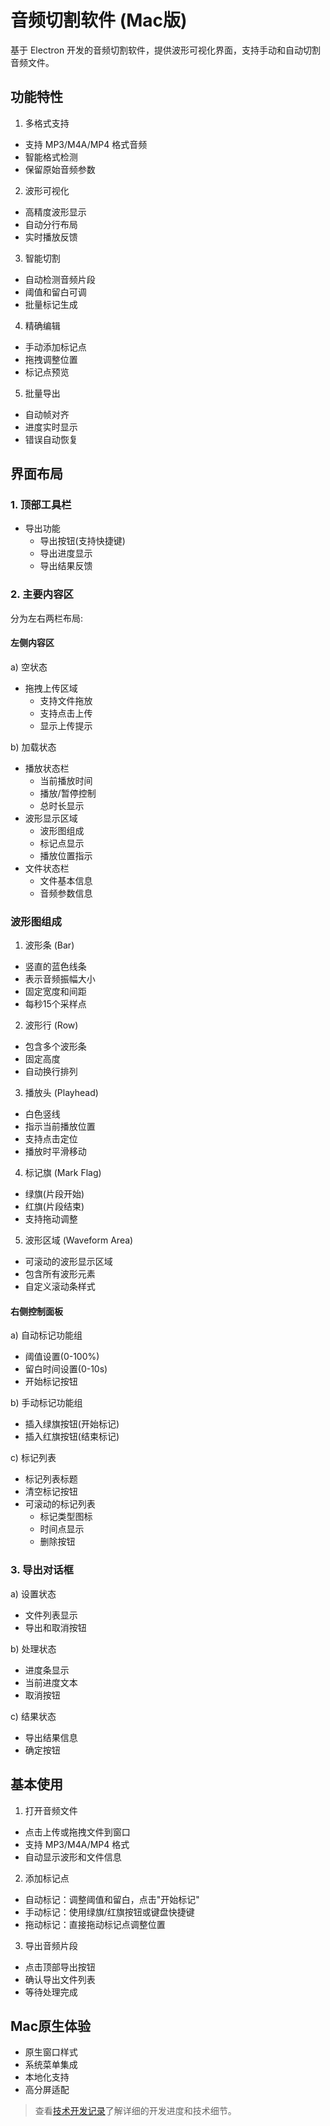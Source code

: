 # 音频切割软件 (Mac版)

基于 Electron 开发的音频切割软件，提供波形可视化界面，支持手动和自动切割音频文件。

## 功能特性

1. 多格式支持
- 支持 MP3/M4A/MP4 格式音频
- 智能格式检测
- 保留原始音频参数

2. 波形可视化
- 高精度波形显示
- 自动分行布局
- 实时播放反馈

3. 智能切割
- 自动检测音频片段
- 阈值和留白可调
- 批量标记生成

4. 精确编辑
- 手动添加标记点
- 拖拽调整位置
- 标记点预览

5. 批量导出
- 自动帧对齐
- 进度实时显示
- 错误自动恢复

## 界面布局

### 1. 顶部工具栏
- 导出功能
  * 导出按钮(支持快捷键)
  * 导出进度显示
  * 导出结果反馈

### 2. 主要内容区
分为左右两栏布局:

#### 左侧内容区
a) 空状态
- 拖拽上传区域
  * 支持文件拖放
  * 支持点击上传
  * 显示上传提示

b) 加载状态
- 播放状态栏
  * 当前播放时间
  * 播放/暂停控制
  * 总时长显示
- 波形显示区域
  * 波形图组成
  * 标记点显示
  * 播放位置指示
- 文件状态栏
  * 文件基本信息
  * 音频参数信息

### 波形图组成

1. 波形条 (Bar)
- 竖直的蓝色线条
- 表示音频振幅大小
- 固定宽度和间距
- 每秒15个采样点

2. 波形行 (Row)
- 包含多个波形条
- 固定高度
- 自动换行排列

3. 播放头 (Playhead)
- 白色竖线
- 指示当前播放位置
- 支持点击定位
- 播放时平滑移动

4. 标记旗 (Mark Flag)
- 绿旗(片段开始)
- 红旗(片段结束)
- 支持拖动调整

5. 波形区域 (Waveform Area)
- 可滚动的波形显示区域
- 包含所有波形元素
- 自定义滚动条样式

#### 右侧控制面板
a) 自动标记功能组
- 阈值设置(0-100%)
- 留白时间设置(0-10s)
- 开始标记按钮

b) 手动标记功能组
- 插入绿旗按钮(开始标记)
- 插入红旗按钮(结束标记)

c) 标记列表
- 标记列表标题
- 清空标记按钮
- 可滚动的标记列表
  * 标记类型图标
  * 时间点显示
  * 删除按钮

### 3. 导出对话框
a) 设置状态
- 文件列表显示
- 导出和取消按钮

b) 处理状态
- 进度条显示
- 当前进度文本
- 取消按钮

c) 结果状态
- 导出结果信息
- 确定按钮

## 基本使用

1. 打开音频文件
- 点击上传或拖拽文件到窗口
- 支持 MP3/M4A/MP4 格式
- 自动显示波形和文件信息

2. 添加标记点
- 自动标记：调整阈值和留白，点击"开始标记"
- 手动标记：使用绿旗/红旗按钮或键盘快捷键
- 拖动标记：直接拖动标记点调整位置

3. 导出音频片段
- 点击顶部导出按钮
- 确认导出文件列表
- 等待处理完成

## Mac原生体验
- 原生窗口样式
- 系统菜单集成
- 本地化支持
- 高分屏适配

> 查看[技术开发记录](tech.md)了解详细的开发进度和技术细节。
